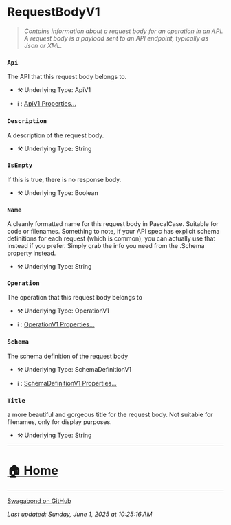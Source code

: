# RequestBodyV1

> *Contains information about a request body for an operation in an API. A request body is a payload sent to an API endpoint, typically as Json or XML.* 


### `Api`

The API that this request body belongs to.



* ⚒️ Underlying Type: ApiV1

* ℹ️ : [ApiV1 Properties...](./ApiV1.md)



### `Description`

A description of the request body.



* ⚒️ Underlying Type: String



### `IsEmpty`

If this is true, there is no response body.



* ⚒️ Underlying Type: Boolean



### `Name`

A cleanly formatted name for this request body in PascalCase. Suitable for code or filenames. Something to note, if your API spec has explicit schema definitions for each request (which is common), you can actually use that instead if you prefer.  Simply grab the info you need from the .Schema property instead.



* ⚒️ Underlying Type: String



### `Operation`

The operation that this request body belongs to



* ⚒️ Underlying Type: OperationV1

* ℹ️ : [OperationV1 Properties...](./OperationV1.md)



### `Schema`

The schema definition of the request body



* ⚒️ Underlying Type: SchemaDefinitionV1

* ℹ️ : [SchemaDefinitionV1 Properties...](./SchemaDefinitionV1.md)



### `Title`

a more beautiful and gorgeous title for the request body. Not suitable for filenames, only for display purposes.



* ⚒️ Underlying Type: String



___


# [🏠 Home](./ApiV1.md)


___

[Swagabond on GitHub](https://github.com/jordanbleu/swagabond)

*Last updated: Sunday, June 1, 2025 at 10:25:16 AM*
